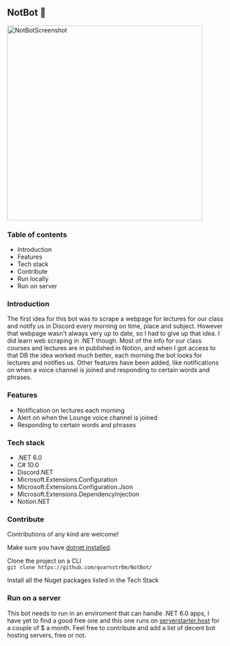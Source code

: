 ## NotBot 🤖  
  
<img width="453" alt="NotBotScreenshot" src="https://user-images.githubusercontent.com/70780322/212863354-6bfc24c4-b5b8-485b-bfc9-be71b2bc1102.png">  
  
### Table of contents  
+ Introduction  
+ Features  
+ Tech stack  
+ Contribute  
+ Run locally  
+ Run on server  
  
### Introduction  
  The first idea for this bot was to scrape a webpage for lectures for our class and notify us in Discord every morning on time, place and subject. However that webpage wasn't always very up to date, so I had to give up that idea. I did learn web scraping in .NET though. Most of the info for our class courses and lectures are in published in Notion, and when I got access to that DB the idea worked much better, each morning the bot looks for lectures and notifies us. Other features have been added, like notifications on when a voice channel is joined and responding to certain words and phrases.  
    
### Features    
  + Notification on lectures each morning
  + Alert on when the Lounge voice channel is joined
  + Responding to certain words and phrases
    
### Tech stack  
  + .NET 6.0
  + C# 10.0
  + Discord.NET
  + Microsoft.Extensions.Configuration
  + Microsoft.Extensions.Configuration.Json
  + Microsoft.Extensions.DependencyInjection
  + Notion.NET

### Contribute   
  
  Contributions of any kind are welcome!   
    
  Make sure you have [dotnet installed](https://dotnet.microsoft.com/en-us/download).  
    
Clone the project on a CLI  
```git clone https://github.com/qvarnstr0m/NotBot/```  

  Install all the Nuget packages listed in the Tech Stack  
  
### Run on a server  
This bot needs to run in an enviroment that can handle .NET 6.0 apps, I have yet to find a good free one and this one runs on [serverstarter.host](https://serverstarter.host/) for a couple of $ a month. Feel free to contribute and add a list of decent bot hosting servers, free or not.
